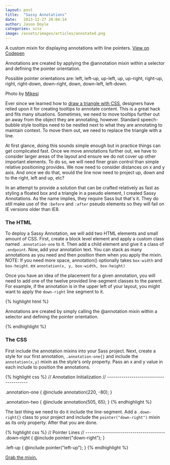 ```yaml
---
layout: post
title:  "Sassy Annotations"
date:   2013-12-27 20:04:14
author: Jason Doyle
categories: scss
image: /assets/images/articles/annotated.png
---
```



A custom mixin for displaying annotations with line pointers.
<a href="http://codepen.io/mackdoyle/pen/rOOEWG?editors=110" target="_blank">View on Codepen</a>

<div class="annotation-container">
  <div class="annotation-one down-right">
      <div class="endpoint"></div>
      <p>Annotations are created by applying the @annotation mixin within a selector and defining the pointer orientation.</p>
  </div>
  <div class="annotation-two up-right">
      <div class="endpoint"></div>
      <p>Possible pointer orientations are: left, left-up, up-left, up, up-right, right-up, right, right-down, down-right, down, down-left, left-down.</p>
  </div>
</div>
<div class="caption">Photo by <a href="https://1x.com/photo/23361/" target="_blank">Mikesi</a></div>

Ever since we learned how to <a href="http://css-tricks.com/animation-css-triangles-work/" target="_blank">draw a triangle with CSS</a>, designers have relied upon it for creating tooltips
to <span data-tooltip data-options="disable_for_touch:true" class="has-tip [tip-bottom]" title="Tooltips are awesome, you should totally use them!">annotate content</span>. This is a great hack and fits many situations. Sometimes, we need to move tooltips further out an away from the object they are annotating, however. Standard speech-bubble style tooltips need to be nestled next to what they are annotating to maintain context. To move them out, we need to replace the triangle with a line.

At first glance, doing this sounds simple enough but in practice things can get complicated fast. Once we move annotations further out, we have to consider larger areas of the layout and ensure we do not cover up other important elements. To do so, we will need finer grain control than simple relative positioning provides. We now need to consider distances on x and y axis. And once we do that, would the line now need to project up, down and to the right, left and up, etc?

In an attempt to provide a solution that can be crafted relatively as fast as styling a floated box and a triangle in a pseudo element, I created Sassy Annotations. As the name implies, they require Sass but
that's it. They do still make use of the <code>:before</code> and <code>:after</code> pseudo elements so they will fail on IE versions older than IE8.

### The HTML
To deploy a Sassy Annotation, we will add two HTML elements and small amount of CSS. First, create a block level element and apply a custom class named <code>.annotation-one</code> to it. Then add a child element and give it a class of <code>.endpoint</code>. Now, add your annotation text. You can stack as many annotations as you need and then position them when you apply the mixin. NOTE: If you need more space, annotation() optionally takes `box-width` and `box-height`. ex `annotation(x, y, box-width, box-height)`

Once you have an idea of the placement for a given annotation, you will need to add one of the twelve provided line-segment classes to the parent. For example, if the annotation is in the upper left of your layout, you might want to apply the <code>down-right</code> line segment to it.

{% highlight html %}
<!-- Annotation 1 -->
<div class="annotation-one down-right">
  <div class="endpoint"></div>
  <p>Annotations are created by simply calling the @annotation mixin within a selector and defining the pointer orientation.</p>
</div>
{% endhighlight %}

### The CSS
First include the annotation mixins into your Sass project. Next, create a style for our first annotation, <code>.annotation-one{}</code> and include the <code>annotation(x,y)</code> mixin as the style's only property. Pass an x and y value in each include to position the annotations.


{% highlight css %}
// Annotation Initialization
// --------------------------------------- 

.annotation-one {
  @include annotation(220, -80);
}

.annotation-two {
  @include annotation(505, 65);
}
{% endhighlight %}

The last thing we need to do it include the line-segment. Add a <code>.down-right{}</code> class to your project and include the <code>pointer("down-right")</code> mixin as its only property. After that you are done.

{% highlight css %}
// Pointer Lines
// --------------------------------------- 
.down-right {
  @include pointer("down-right");
}

.left-up {
  @include pointer("left-up");
}
{% endhighlight %}


<a href="gist.github.com" class="download-link">Grab the mixin.</a>


